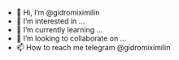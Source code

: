 - 👋 Hi, I’m @gidromiximilin
- 👀 I’m interested in ...
- 🌱 I’m currently learning ...
- 💞️ I’m looking to collaborate on ...
- 📫 How to reach me telegram @gidromiximilin

<!---
gidromiximilin/gidromiximilin is a ✨ special ✨ repository because its `README.md` (this file) appears on your GitHub profile.
You can click the Preview link to take a look at your changes.
--->
